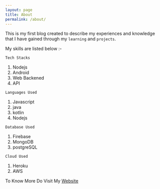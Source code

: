 ```yaml
---
layout: page
title: About
permalink: /about/
---
```


This is my first blog created to describe my experiences and knowledge that I have gained through my `learning` and `projects`.

My skills are listed below :-

`Tech Stacks`

1. Nodejs
2. Android
3. Web Backened
5. API

`Languages Used`
1. Javascript
2. java
3. kotlin
4. Nodejs

`Database Used`
1. Firebase
2. MongoDB
3. postgreSQL

`Cloud Used`
1. Heroku
2. AWS

To Know More Do Visit My [Website][Site]

[Site]: https://github.com/anjali1361/awesome-portfolio-websites





